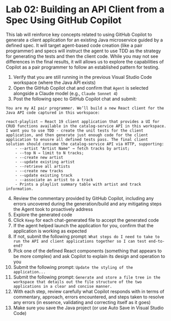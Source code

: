 # Lab 02: Building an API Client from a Spec Using GitHub Copilot

This lab will reinforce key concepts related to using GitHub Copilot to generate a client application for an existing Java microservice guided by a defined spec. It will target agent-based code creation (like a pair programmer) and specs will instruct the agent to use TDD as the strategy for generating the tests and then the client code. While you may not see differences in the final results, it will allows us to explore the capabilities of Copilot as a pair programmer to follow an established pattern for testing.

1. Verify that you are still running in the previous Visual Studio Code workspace (where the Java API exists)
2. Open the GitHub Copilot chat and confirm that `Agent` is selected alongside a Claude model (e.g., `Claude Sonnet 4`)
3. Post the following spec to GitHub Copilot chat and submit:

```text
You are my AI pair programmer. We’ll build a new React client for the Java API code captured in this workspace:

react-playlist — React 19 client application that provides a UI for CRUD functions available in the catalog-service API in this workspace. I want you to use TDD - create the unit tests for the client application, and then generate just enough code for the client application to enusre all defined tests pass. The final client solution should consume the catalog-service API via HTTP, supporting:
    - --artist "Artist Name" → fetch tracks by artist;
    - --top N → limit to N tracks;
    - --create new artist
    - --update existing artist
    - --retrieve all artists
    - --create new tracks
    - --update existing track
    - --associate an artist to a track
    - Prints a playlist summary table with artist and track information.
```

4. Review the commentary provided by GitHub Copilot, including any errors uncovered during the generation/build and any mitigating steps the Agent took to proactively address
5. Explore the generated code
6. Click `Keep` for each chat-generated file to accept the generated code
7. If the agent helped launch the application for you, confirm that the application is working as expected
8. If not, submit the following prompt: `What steps do I need to take to run the API and client applications together so I can test end-to-end?`
9. Pick one of the defined React components (something that appears to be more complex) and ask Copilot to explain its design and operation to you
10. Submit the following prompt: `Update the styling of the application...`
11. Submit the following prompt: `Generate and store a file tree in the workspace that details out the file structure of the two applications in a clear and concise manner.`
12. With each step, review carefully what Copilot responds with in terms of commentary, approach, errors encountered, and steps taken to resolve any errors (in essence, validating and correcting itself as it goes)
13. Make sure you save the Java project (or use Auto Save in Visual Studio Code)
